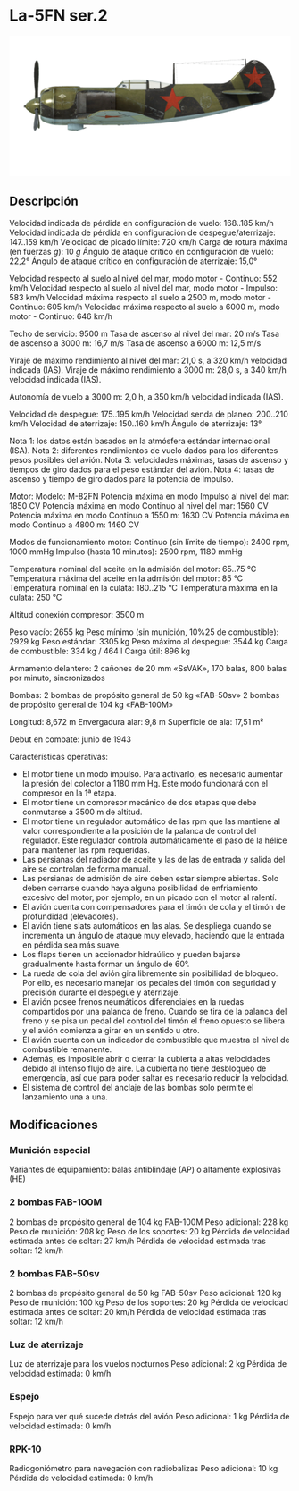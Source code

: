 # La-5FN ser.2

![la5fns2](../images/la5fns2.png)

## Descripción

Velocidad indicada de pérdida en configuración de vuelo: 168..185 km/h
Velocidad indicada de pérdida en configuración de despegue/aterrizaje: 147..159 km/h
Velocidad de picado límite: 720 km/h
Carga de rotura máxima (en fuerzas <i>g</i>): 10 <i>g</i>
Ángulo de ataque crítico en configuración de vuelo: 22,2°
Ángulo de ataque crítico en configuración de aterrizaje: 15,0°

Velocidad respecto al suelo al nivel del mar, modo motor - Continuo: 552 km/h
Velocidad respecto al suelo al nivel del mar, modo motor - Impulso: 583 km/h
Velocidad máxima respecto al suelo a 2500 m, modo motor - Continuo: 605 km/h
Velocidad máxima respecto al suelo a 6000 m, modo motor - Continuo: 646 km/h

Techo de servicio: 9500 m
Tasa de ascenso al nivel del mar: 20 m/s
Tasa de ascenso a 3000 m: 16,7 m/s
Tasa de ascenso a 6000 m: 12,5 m/s

Viraje de máximo rendimiento al nivel del mar: 21,0 s, a 320 km/h velocidad indicada (IAS).
Viraje de máximo rendimiento a 3000 m: 28,0 s, a 340 km/h velocidad indicada (IAS).

Autonomía de vuelo a 3000 m: 2,0 h, a 350 km/h velocidad indicada (IAS).

Velocidad de despegue: 175..195 km/h
Velocidad senda de planeo: 200..210 km/h
Velocidad de aterrizaje: 150..160 km/h
Ángulo de aterrizaje: 13°

Nota 1: los datos están basados en la atmósfera estándar internacional (ISA).
Nota 2: diferentes rendimientos de vuelo dados para los diferentes pesos posibles del avión.
Nota 3: velocidades máximas, tasas de ascenso y tiempos de giro dados para el peso estándar del avión.
Nota 4: tasas de ascenso y tiempo de giro dados para la potencia de Impulso.

Motor:
Modelo: M-82FN
Potencia máxima en modo Impulso al nivel del mar: 1850 CV
Potencia máxima en modo Continuo al nivel del mar: 1560 CV
Potencia máxima en modo Continuo a 1550 m: 1630 CV
Potencia máxima en modo Continuo a 4800 m: 1460 CV

Modos de funcionamiento motor:
Continuo (sin límite de tiempo): 2400 rpm, 1000 mmHg
Impulso (hasta 10 minutos): 2500 rpm, 1180 mmHg

Temperatura nominal del aceite en la admisión del motor: 65..75 °C
Temperatura máxima del aceite en la admisión del motor: 85 °C
Temperatura nominal en la culata: 180..215 °C
Temperatura máxima en la culata: 250 °C

Altitud conexión compresor: 3500 m

Peso vacío: 2655 kg
Peso mínimo (sin munición, 10%25 de combustible): 2929 kg
Peso estándar: 3305 kg
Peso máximo al despegue: 3544 kg
Carga de combustible: 334 kg / 464 l
Carga útil: 896 kg

Armamento delantero:
2 cañones de 20 mm «SsVAK», 170 balas, 800 balas por minuto, sincronizados

Bombas:
2 bombas de propósito general de 50 kg «FAB-50sv»
2 bombas de propósito general de 104 kg «FAB-100M»

Longitud: 8,672 m
Envergadura alar: 9,8 m
Superficie de ala: 17,51 m²

Debut en combate: junio de 1943

Características operativas:
- El motor tiene un modo impulso. Para activarlo, es necesario aumentar la presión del colector a 1180 mm Hg. Este modo funcionará con el compresor en la 1ª etapa.
- El motor tiene un compresor mecánico de dos etapas que debe conmutarse a 3500 m de altitud.
- El motor tiene un regulador automático de las rpm que las mantiene al valor correspondiente a la posición de la palanca de control del regulador. Este regulador controla automáticamente el paso de la hélice para mantener las rpm requeridas.
- Las persianas del radiador de aceite y las de las de entrada y salida del aire se controlan de forma manual.
- Las persianas de admisión de aire deben estar siempre abiertas. Solo deben cerrarse cuando haya alguna posibilidad de enfriamiento excesivo del motor, por ejemplo, en un picado con el motor al ralentí.
- El avión cuenta con compensadores para el timón de cola y el timón de profundidad (elevadores).
- El avión tiene slats automáticos en las alas. Se despliega cuando se incrementa un ángulo de ataque muy elevado, haciendo que la entrada en pérdida sea más suave.
- Los flaps tienen un accionador hidraúlico y pueden bajarse gradualmente hasta formar un ángulo de 60°.
- La rueda de cola del avión gira libremente sin posibilidad de bloqueo. Por ello, es necesario manejar los pedales del timón con seguridad y precisión durante el despegue y aterrizaje.
- El avión posee frenos neumáticos diferenciales en la ruedas compartidos por una palanca de freno. Cuando se tira de la palanca del freno y se pisa un pedal del control del timón el freno opuesto se libera y el avión comienza a girar en un sentido u otro.
- El avión cuenta con un indicador de combustible que muestra el nivel de combustible remanente.
- Además, es imposible abrir o cierrar la cubierta a altas velocidades debido al intenso flujo de aire. La cubierta no tiene desbloqueo de emergencia, así que para poder saltar es necesario reducir la velocidad.
- El sistema de control del anclaje de las bombas solo permite el lanzamiento una a una.

## Modificaciones


### Munición especial

Variantes de equipamiento: balas antiblindaje (AP) o altamente explosivas (HE)

### 2 bombas FAB-100M

2 bombas de propósito general de 104 kg FAB-100M
Peso adicional: 228 kg
Peso de munición: 208 kg
Peso de los soportes: 20 kg
Pérdida de velocidad estimada antes de soltar: 27 km/h
Pérdida de velocidad estimada tras soltar: 12 km/h

### 2 bombas FAB-50sv

2 bombas de propósito general de 50 kg FAB-50sv
Peso adicional: 120 kg
Peso de munición: 100 kg
Peso de los soportes: 20 kg
Pérdida de velocidad estimada antes de soltar: 20 km/h
Pérdida de velocidad estimada tras soltar: 12 km/h﻿

### Luz de aterrizaje

Luz de aterrizaje para los vuelos nocturnos
Peso adicional: 2 kg
Pérdida de velocidad estimada: 0 km/h﻿

### Espejo

Espejo para ver qué sucede detrás del avión
Peso adicional: 1 kg
Pérdida de velocidad estimada: 0 km/h﻿

### RPK-10

Radiogoniómetro para navegación con radiobalizas
Peso adicional: 10 kg
Pérdida de velocidad estimada: 0 km/h
